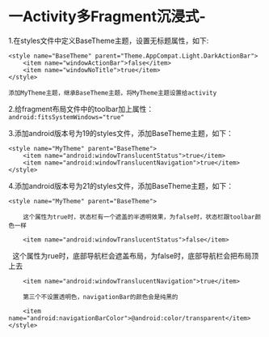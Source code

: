 # 一Activity多Fragment沉浸式-

1.在styles文件中定义BaseTheme主题，设置无标题属性，如下:

    <style name="BaseTheme" parent="Theme.AppCompat.Light.DarkActionBar">
        <item name="windowActionBar">false</item>
        <item name="windowNoTitle">true</item>
    </style>
    
    添加MyTheme主题，继承BaseTheme主题，将MyTheme主题设置给activity
        
2.给fragment布局文件中的toolbar加上属性：``android:fitsSystemWindows="true"``

3.添加android版本号为19的styles文件，添加BaseTheme主题，如下：

    <style name="MyTheme" parent="BaseTheme">
        <item name="android:windowTranslucentStatus">true</item>
        <item name="android:windowTranslucentNavigation">true</item>
    </style>
    
4.添加android版本号为21的styles文件，添加BaseTheme主题，如下：

    <style name="MyTheme" parent="BaseTheme">
    
        这个属性为true时，状态栏有一个遮盖的半透明效果，为false时，状态栏跟toolbar颜色一样
        
        <item name="android:windowTranslucentStatus">false</item>
        
        这个属性为rue时，底部导航栏会遮盖布局，为false时，底部导航栏会把布局顶上去
        
        <item name="android:windowTranslucentNavigation">true</item>   
        
        第三个不设置透明色，navigationBar的颜色会是纯黑的
        
        <item name="android:navigationBarColor">@android:color/transparent</item>
    </style>
    
